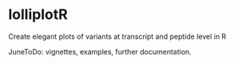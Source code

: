 # lolliplotR

Create elegant plots of variants at transcript and peptide level in R

JuneToDo: vignettes, examples, further documentation.
